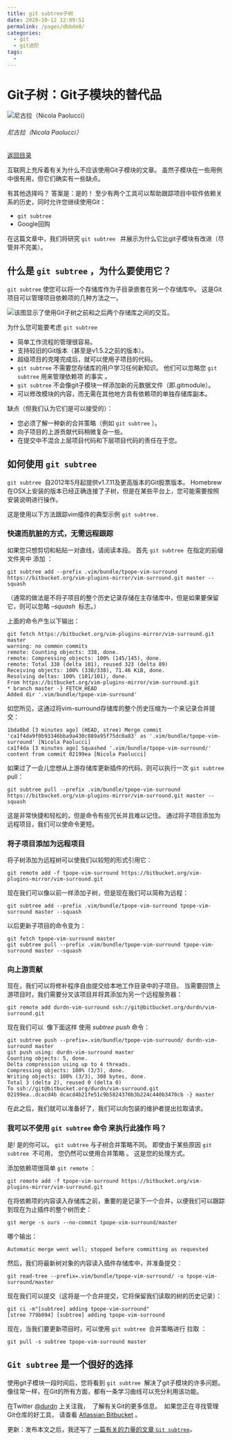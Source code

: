 ```yaml
---
title: git subtree子树
date: 2020-10-12 12:09:51
permalink: /pages/dbbde8/
categories:
  - git
  - git进阶
tags:
  - 
---
```

# Git子树：Git子模块的替代品

![尼古拉（Nicola Paolucci）](https://wac-cdn.atlassian.com/dam/jcr:1a355490-1c55-42a2-aa4a-30b260d0163e/nicola-paolucci.png?cdnVersion=1084)

###### 尼古拉（Nicola Paolucci）

[返回目录](https://www.atlassian.com/git/articles)

互联网上充斥着有关为什么不应该使用Git子模块的文章。 虽然子模块在一些用例中很有用，但它们确实有一些缺点。

有其他选择吗？ 答案是：是的！ 至少有两个工具可以帮助跟踪项目中软件依赖关系的历史，同时允许您继续使用Git：

*   `git subtree`
*   Google回购

在这篇文章中，我们将研究 `git subtree ` 并展示为什么它比git子模块有改进（尽管并不完美）。

## 什么是 `git subtree` ，为什么要使用它？

`git subtree` 使您可以将一个存储库作为子目录嵌套在另一个存储库中。 这是Git项目可以管理项目依赖项的几种方法之一。

![该图显示了使用Git子树之前和之后两个存储库之间的交互。](https://wac-cdn.atlassian.com/dam/jcr:f5fcef58-5b93-4ff4-b9a1-3f721d29ead8/BeforeAfterGitSubtreeDiagram.png?cdnVersion=1084)

为什么您可能要考虑 `git subtree`

*   简单工作流程的管理很容易。
*   支持较旧的Git版本（甚至是v1.5.2之前的版本）。
*   超级项目的克隆完成后，就可以使用子项目的代码。
*   `git subtree` 不需要您存储库的用户学习任何新知识。 他们可以忽略您 `git subtree` 用来管理依赖项 的事实 。
*   `git subtree` 不会像git子模块一样添加新的元数据文件（即.gitmodule）。
*   可以修改模块的内容，而无需在其他地方具有依赖项的单独存储库副本。

缺点（但我们认为它们是可以接受的）：

*   您必须了解一种新的合并策略（例如 `git subtree` ）。
*   向子项目的上游贡献代码稍微复杂一些。
*   在提交中不混合上层项目代码和下层项目代码的责任在于您。

## 如何使用 `git subtree`

`git subtree`  自2012年5月起提供v1.7.11及更高版本的Git股票版本。 Homebrew在OSX上安装的版本已经正确连接了子树，但是在某些平台上，您可能需要按照安装说明进行操作。

这是使用以下方法跟踪vim插件的典型示例 `git subtree.`

### 快速而肮脏的方式，无需远程跟踪

如果您只想剪切和粘贴一对直线，请阅读本段。 首先 `git subtree`  在指定的前缀文件夹中 添加 ：

```
git subtree add --prefix .vim/bundle/tpope-vim-surround https://bitbucket.org/vim-plugins-mirror/vim-surround.git master --squash
```

（通常的做法是不将子项目的整个历史记录存储在主存储库中，但是如果要保留它，则可以忽略 *–squash*  标志。）

上面的命令产生以下输出：

```
git fetch https://bitbucket.org/vim-plugins-mirror/vim-surround.git master
warning: no common commits
remote: Counting objects: 338, done.
remote: Compressing objects: 100% (145/145), done.
remote: Total 338 (delta 101), reused 323 (delta 89)
Receiving objects: 100% (338/338), 71.46 KiB, done.
Resolving deltas: 100% (101/101), done.
From https://bitbucket.org/vim-plugins-mirror/vim-surround.git
* branch master -} FETCH_HEAD
Added dir '.vim/bundle/tpope-vim-surround'
```

如您所见，这通过将vim\-surround存储库的整个历史压缩为一个来记录合并提交：

```
1bda0bd [3 minutes ago] (HEAD, stree) Merge commit 'ca1f4da9f0b93346bba9a430c889a95f75dc0a83' as '.vim/bundle/tpope-vim-surround' [Nicola Paolucci]
ca1f4da [3 minutes ago] Squashed '.vim/bundle/tpope-vim-surround/' content from commit 02199ea [Nicola Paolucci]
```

如果过了一会儿您想从上游存储库更新插件的代码，则可以执行一次 `git subtree` pull：

```
git subtree pull --prefix .vim/bundle/tpope-vim-surround https://bitbucket.org/vim-plugins-mirror/vim-surround.git master --squash
```

这是非常快捷和轻松的，但是命令有些冗长并且难以记住。 通过将子项目添加为远程项目，我们可以使命令更短。

### 将子项目添加为远程项目

将子树添加为远程树可以使我们以较短的形式引用它：

```
git remote add -f tpope-vim-surround https://bitbucket.org/vim-plugins-mirror/vim-surround.git
```

现在我们可以像以前一样添加子树，但是现在我们可以简称为远程：

```
git subtree add --prefix .vim/bundle/tpope-vim-surround tpope-vim-surround master --squash
```

以后更新子项目的命令变为：

```
git fetch tpope-vim-surround master
git subtree pull --prefix .vim/bundle/tpope-vim-surround tpope-vim-surround master --squash
```

### 向上游贡献

现在，我们可以将修补程序自由提交给本地工作目录中的子项目。 当需要回馈上游项目时，我们需要分叉该项目并将其添加为另一个远程服务器：

```
git remote add durdn-vim-surround ssh://git@bitbucket.org/durdn/vim-surround.git
```

现在我们可以  像下面这样 使用 *subtree push* 命令：

```
git subtree push --prefix=.vim/bundle/tpope-vim-surround/ durdn-vim-surround master
git push using: durdn-vim-surround master
Counting objects: 5, done.
Delta compression using up to 4 threads.
Compressing objects: 100% (3/3), done.
Writing objects: 100% (3/3), 308 bytes, done.
Total 3 (delta 2), reused 0 (delta 0)
To ssh://git@bitbucket.org/durdn/vim-surround.git
02199ea..dcacd4b dcacd4b21fe51c9b5824370b3b224c440b3470cb -} master
```

在此之后，我们就可以准备好了，我们可以向包装的维护者提出拉取请求。

### 我可以不使用 `git subtree` 命令 来执行此操作 吗？

是! 是的你可以。 `git subtree` 与子树合并策略不同。 即使由于某些原因 `git subtree`  不可用， 您仍然可以使用合并策略 。 这是您的处理方式。

添加依赖项很简单 `git remote` ：

```
git remote add -f tpope-vim-surround https://bitbucket.org/vim-plugins-mirror/vim-surround.git
```

在将依赖项的内容读入存储库之前，重要的是记录下一个合并，以便我们可以跟踪到现在为止插件的整个树历史：

```
git merge -s ours --no-commit tpope-vim-surround/master
```

哪个输出：

```
Automatic merge went well; stopped before committing as requested
```

然后，我们将最新树对象的内容读入插件存储库中，并准备提交：

```
git read-tree --prefix=.vim/bundle/tpope-vim-surround/ -u tpope-vim-surround/master
```

现在我们可以提交（这将是一个合并提交，它将保留我们读取的树的历史记录）：

```
git ci -m"[subtree] adding tpope-vim-surround"
[stree 779b094] [subtree] adding tpope-vim-surround
```

现在，当我们要更新项目时，可以使用 `git subtree`  合并策略进行 拉取 ：

```
git pull -s subtree tpope-vim-surround master
```

## `Git subtree` 是一个很好的选择

使用git子模块一段时间后，您将看到 `git subtree`  解决了git子模块的许多问题。 像往常一样，在Git的所有方面，都有一条学习曲线可以充分利用该功能。

在Twitter [@durdn](https://www.twitter.com/durdn) 上关注我，  了解有关Git的更多信息。  如果您正在寻找管理Git仓库的好工具， 请查看 [Atlassian Bitbucket](https://www.bitbucket.org/?_ga=2.71978451.1385799339.1568044055-1068396449.1567112770) 。

更新：发布本文之后，我还写了 [一篇有关的力量的文章 `Git subtree`](https://developer.atlassian.com/blog/2015/05/the-power-of-git-subtree?_ga=2.71978451.1385799339.1568044055-1068396449.1567112770)*。*